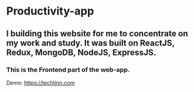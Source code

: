 # Productivity-app
## I building this website for me to concentrate on my work and study. It was built on ReactJS, Redux, MongoDB, NodeJS, ExpressJS.
### This is the Frontend part of the web-app.

Demo: https://techtinn.com


                

